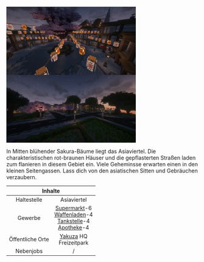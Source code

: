 
<img align="left" width="340" eight="340" src="../../../assets/image/gebiete/Asiaviertel1.png"> <img align="center" width="340" eight="340" src="../../../assets/image/gebiete/Asiaviertel2.png">


In Mitten blühender Sakura-Bäume liegt das Asiaviertel. Die charakteristischen rot-braunen Häuser und die gepflasterten Straßen laden zum flanieren in diesem Gebiet ein. Viele Geheminsse erwarten einen in den kleinen Seitengassen. Lass dich von den asiatischen Sitten und Gebräuchen verzaubern.

<table>
  <thead>
    <tr>
      <th colspan=2 align="center">Inhalte</th>
    </tr>
  </thead>
  <tbody>
    <tr>
      <td align="center">Haltestelle</td>
      <td align="center">Asiaviertel</td>
    </tr>
    <tr>
      <td align="center">Gewerbe</td>
      <td align="center"><a href="../../biz/supermarkt/">Supermarkt</a>-6 <br> <a href="../../biz/waffenladen/">Waffenladen</a>-4 <br> <a href="../../biz/tankstelle/">Tankstelle</a>-4 <br> <a href="../../biz/apotheke/">Apotheke</a>-4</td>
    </tr>
    <tr>
      <td align="center">Öffentliche Orte</td>
      <td align="center"><a href="../../fraktionen/yakuza/">Yakuza</a> HQ <br> Freizeitpark</td>
    </tr>
    <tr>
      <td align="center">Nebenjobs</td>
      <td align="center">/</td>
  </tbody>
</table>
